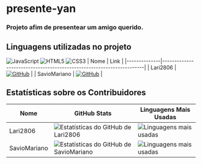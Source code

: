 # presente-yan
### Projeto afim de presentear um amigo querido.

## Linguagens utilizadas no projeto

![JavaScript](https://img.shields.io/badge/JavaScript-F7DF1E?style=for-the-badge&logo=javascript&logoColor=black)
![HTML5](https://img.shields.io/badge/HTML5-E34F26?style=for-the-badge&logo=html5&logoColor=white)
![CSS3](https://img.shields.io/badge/CSS3-1572B6?style=for-the-badge&logo=css3&logoColor=white)
| Nome         | Link                                                                 |
|--------------|----------------------------------------------------------------------|
| Lari2806     | [![GitHub](https://img.shields.io/badge/-GitHub-181717?style=for-the-badge&logo=github&logoColor=white)](https://github.com/lari2806) |
| SavioMariano | [![GitHub](https://img.shields.io/badge/-GitHub-181717?style=for-the-badge&logo=github&logoColor=white)](https://github.com/SavioMariano) |
## Estatísticas sobre os Contribuidores

| Nome         | GitHub Stats                                                                                                       | Linguagens Mais Usadas                                                                                                    |
|--------------|--------------------------------------------------------------------------------------------------------------------|----------------------------------------------------------------------------------------------------------------------------|
| Lari2806     | ![Estatísticas do GitHub de Lari2806](https://github-readme-stats.vercel.app/api?username=lari2806&show_icons=true&theme=dark) | ![Linguagens mais usadas](https://github-readme-stats.vercel.app/api/top-langs/?username=lari2806&layout=compact&theme=dark)  |
| SavioMariano | ![Estatísticas do GitHub de SavioMariano](https://github-readme-stats.vercel.app/api?username=SavioMariano&show_icons=true&theme=dark) | ![Linguagens mais usadas](https://github-readme-stats.vercel.app/api/top-langs/?username=SavioMariano&layout=compact&theme=dark) |


